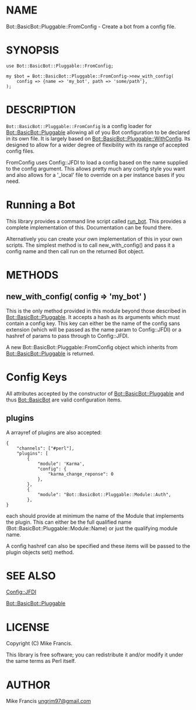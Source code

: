 # NAME

Bot::BasicBot::Pluggable::FromConfig - Create a bot from a config file.

# SYNOPSIS

    use Bot::BasicBot::Pluggable::FromConfig;

    my $bot = Bot::BasicBot::Pluggable::FromConfig->new_with_config(
        config => {name => 'my_bot', path => 'some/path'},
    );

# DESCRIPTION

`Bot::BasicBot::Pluggable::FromConfig` is a config loader for [Bot::BasicBot::Pluggable](https://metacpan.org/pod/Bot::BasicBot::Pluggable) allowing all of you Bot configuration to be declared in its own file. It is largely based on [Bot::BasicBot::Pluggable::WithConfig](https://metacpan.org/pod/Bot::BasicBot::Pluggable::WithConfig). Its designed to allow for a wider degree of flexibility with its range of accepted config files.

FromConfig uses Config::JFDI to load a config based on the name supplied to the config argument. This allows pretty much any config style you want and also allows for a '\_local' file to override on a per instance bases if you need.

# Running a Bot

This library provides a command line script called [run\_bot](https://metacpan.org/pod/run_bot). This provides a complete implementation of this. Documentation can be found there.

Alternatively you can create your own implementation of this in your own scripts. The simplest method is to call new\_with\_config() and pass it a config name and then call run on the returned Bot object.

# METHODS

## new\_with\_config( config => 'my\_bot' )

This is the only method provided in this module beyond those described in [Bot::BasicBot::Pluggable](https://metacpan.org/pod/Bot::BasicBot::Pluggable). It accepts a hash as its arguments which must contain a config key. This key can either be the name of the config sans extension (which will be passed as the name param to Config::JFDI) or a hashref of params to pass through to Config::JFDI. 

A new Bot::BasicBot::Pluggable::FromConfig object which inherits from [Bot::BasicBot::Pluggable](https://metacpan.org/pod/Bot::BasicBot::Pluggable) is returned.

# Config Keys

All attributes accepted by the constructor of [Bot::BasicBot::Pluggable](https://metacpan.org/pod/Bot::BasicBot::Pluggable) and thus [Bot::BasicBot](https://metacpan.org/pod/Bot::BasicBot) are valid configuration items.

## plugins

A arrayref of plugins are also accepted:

    {
        "channels": ["#perl"],
        "plugins": [
            {
                "module": 'Karma',
                "config": {
                    "karma_change_reponse": 0
                },
            },
            {
                "module": "Bot::BasicBot::Pluggable::Module::Auth",
            },
    }

each should provide at minimum the name of the Module that implements the plugin. This can either be the full qualified name (Bot::BasicBot::Pluggable::Module::Name) or just the qualifying module name.

A config hashref can also be specified and these items will be passed to the plugin objects set() method.

# SEE ALSO

[Config::JFDI](https://metacpan.org/pod/Config::JFDI)

[Bot::BasicBot::Pluggable](https://metacpan.org/pod/Bot::BasicBot::Pluggable)

# LICENSE

Copyright (C) Mike Francis.

This library is free software; you can redistribute it and/or modify
it under the same terms as Perl itself.

# AUTHOR

Mike Francis <ungrim97@gmail.com>
